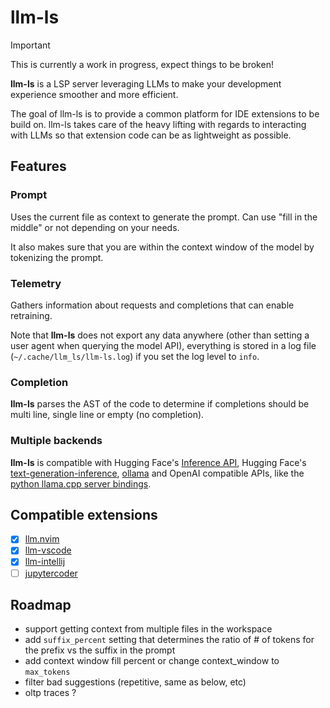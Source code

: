 # llm-ls

> [!IMPORTANT]
> This is currently a work in progress, expect things to be broken!

**llm-ls** is a LSP server leveraging LLMs to make your development experience smoother and more efficient.

The goal of llm-ls is to provide a common platform for IDE extensions to be build on. llm-ls takes care of the heavy lifting with regards to interacting with LLMs so that extension code can be as lightweight as possible.

## Features

### Prompt

Uses the current file as context to generate the prompt. Can use "fill in the middle" or not depending on your needs.

It also makes sure that you are within the context window of the model by tokenizing the prompt.

### Telemetry

Gathers information about requests and completions that can enable retraining.

Note that **llm-ls** does not export any data anywhere (other than setting a user agent when querying the model API), everything is stored in a log file (`~/.cache/llm_ls/llm-ls.log`) if you set the log level to `info`.

### Completion

**llm-ls** parses the AST of the code to determine if completions should be multi line, single line or empty (no completion).

### Multiple backends

**llm-ls** is compatible with Hugging Face's [Inference API](https://huggingface.co/docs/api-inference/en/index), Hugging Face's [text-generation-inference](https://github.com/huggingface/text-generation-inference), [ollama](https://github.com/ollama/ollama) and OpenAI compatible APIs, like the [python llama.cpp server bindings](https://github.com/abetlen/llama-cpp-python?tab=readme-ov-file#openai-compatible-web-server).

## Compatible extensions

- [x] [llm.nvim](https://github.com/huggingface/llm.nvim)
- [x] [llm-vscode](https://github.com/huggingface/llm-vscode)
- [x] [llm-intellij](https://github.com/huggingface/llm-intellij)
- [ ] [jupytercoder](https://github.com/bigcode-project/jupytercoder)

## Roadmap

- support getting context from multiple files in the workspace
- add `suffix_percent` setting that determines the ratio of # of tokens for the prefix vs the suffix in the prompt
- add context window fill percent or change context_window to `max_tokens`
- filter bad suggestions (repetitive, same as below, etc)
- oltp traces ?
